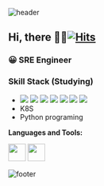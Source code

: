 ![header](https://capsule-render.vercel.app/api?type=wave&color=00FF00&height=200&section=header&fontSize=90)

## Hi, there 🖐🏻[![Hits](https://hits.seeyoufarm.com/api/count/incr/badge.svg?url=https%3A%2F%2Fgithub.com%2Ftodayislegday&count_bg=%23171111&title_bg=%2303FF62&icon=&icon_color=%23E7E7E7&title=hits&edge_flat=false)](https://hits.seeyoufarm.com)

### 😀 SRE Engineer

### Skill Stack (Studying)

-  <img src="https://img.shields.io/badge/Python-3776AB?style=flat-square&logo=Python&logoColor=white"/> <img src="https://img.shields.io/badge/C-A8B9CC?style=flat-square&logo=C&logoColor=white"/> <img src="https://img.shields.io/badge/Git-F05032?style=flat-square&logo=Git&logoColor=white"/> <img src="https://img.shields.io/badge/Django-092E20?style=flat-square&logo=Django&logoColor=white"/> <img src="https://img.shields.io/badge/HTML-E34F26?style=flat-square&logo=HTML5&logoColor=white"/> <img src="https://img.shields.io/badge/CSS-1572B6?style=flat-square&logo=CSS3&logoColor=white"/> <img src="https://img.shields.io/badge/JavaScript-F7DF1E?style=flat-square&logo=JavaScript&logoColor=white"/><br>
- K8S
- Python programing

**Languages and Tools:**  

<code><img height="35" src="https://www.redhat.com/cms/managed-files/styles/xlarge/s3/tux-327x360.png?itok=puszajU_"></code>
<code><img height="35" src="https://www.google.com/url?sa=i&url=https%3A%2F%2Fkubernetes.io%2Fko%2F&psig=AOvVaw2VL5VQ7FYz4strq_VOY0BY&ust=1649062168191000&source=images&cd=vfe&ved=0CAsQjRxqFwoTCLCEmbjB9_YCFQAAAAAdAAAAABAD"></code>

![footer](https://capsule-render.vercel.app/api?type=wave&color=00FF00&height=200&section=footer&fontSize=90)
